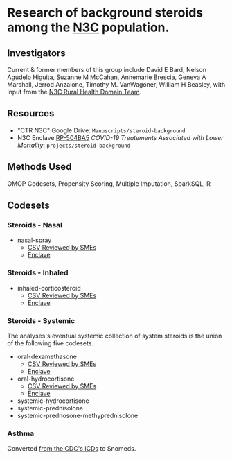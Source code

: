 Research of background steroids among the [N3C](https://ncats.nih.gov/n3c) population.
========================

Investigators
-------------------

Current & former members of this group include
David E Bard, Nelson Agudelo Higuita, Suzanne M McCahan, Annemarie Brescia, Geneva A Marshall, Jerrod Anzalone, Timothy M. VanWagoner, William H Beasley, with input from the [N3C Rural Health Domain Team](https://covid.cd2h.org/rural-health).

Resources
------------------

* "CTR N3C" Google Drive: `Manuscripts/steroid-background`
* N3C Enclave [RP-504BA5](https://unite.nih.gov/workspace/compass/view/ri.compass.main.folder.f90211ae-6dc2-4eba-b3ae-919cc78a9aaf) *COVID-19 Treatements Associated with Lower Mortality*: `projects/steroid-background`

Methods Used
-------------------

OMOP Codesets, Propensity Scoring, Multiple Imputation, SparkSQL, R

Codesets
-------------------

### Steroids - Nasal

* nasal-spray
  * [CSV Reviewed by SMEs](https://github.com/National-COVID-Cohort-Collaborative/CS-Rural-Health/blob/main/steroid-background/concept-sets/input/reviewed/nasal-spray.csv)
  * [Enclave](https://unite.nih.gov/workspace/hubble/objects/ri.phonograph2-objects.main.object.ea6c820d-e34a-4029-9756-6c712ead4ec8?tab=overview)

### Steroids - Inhaled

* inhaled-corticosteroid
  * [CSV Reviewed by SMEs](https://github.com/National-COVID-Cohort-Collaborative/CS-Rural-Health/blob/main/steroid-background/concept-sets/input/reviewed/inhaled-corticosteroid.csv) 
  * [Enclave](https://unite.nih.gov/workspace/hubble/objects/ri.phonograph2-objects.main.object.cd4cc48f-9037-468b-bd8f-368a0c07068b?tab=overview)

### Steroids - Systemic

The analyses's eventual systemic collection of system steroids is the union of the following five codesets.

* oral-dexamethasone
  * [CSV Reviewed by SMEs](https://github.com/National-COVID-Cohort-Collaborative/CS-Rural-Health/blob/main/steroid-background/concept-sets/input/reviewed/oral-dexamethasone.csv)
  * [Enclave](https://unite.nih.gov/workspace/hubble/objects/ri.phonograph2-objects.main.object.c70c3e88-75c6-4b37-8e83-50aecd80fba4,ri.phonograph2-objects.main.object.35500a7e-6347-402a-9f68-1b45b4773989)
* oral-hydrocortisone
  * [CSV Reviewed by SMEs](https://github.com/National-COVID-Cohort-Collaborative/CS-Rural-Health/blob/main/steroid-background/concept-sets/input/reviewed/oral-hydrocortisone.csv)
  * [Enclave](https://unite.nih.gov/workspace/hubble/objects/ri.phonograph2-objects.main.object.02f9c5e9-9038-47e4-a511-2e8e356daec1?tab=overview)
* systemic-hydrocortisone
* systemic-prednisolone
* systemic-prednosone-methyprednisolone

### Asthma

Converted [from the CDC's ICDs](https://www.cdc.gov/asthma/data-analysis-guidance/ICD-9-CM-ICD-10-CM.htm) to Snomeds.
